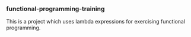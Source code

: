 ### functional-programming-training

This is a project which uses lambda expressions for exercising functional programming.